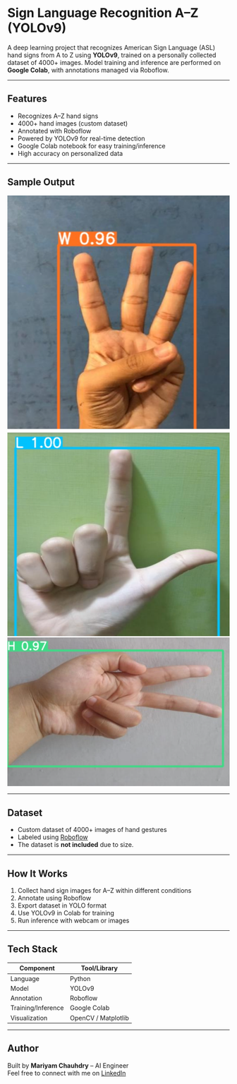 # Sign Language Recognition A–Z (YOLOv9)

A deep learning project that recognizes American Sign Language (ASL) hand signs from A to Z using **YOLOv9**, trained on a personally collected dataset of 4000+ images. Model training and inference are performed on **Google Colab**, with annotations managed via Roboflow.

---

## Features

- Recognizes A–Z hand signs
- 4000+ hand images (custom dataset)
- Annotated with Roboflow
- Powered by YOLOv9 for real-time detection
- Google Colab notebook for easy training/inference
- High accuracy on personalized data

---

## Sample Output

![Output 1](output.png)  
![Output 2](output1.png)  
![Output 3](output2.png)

---

## Dataset

- Custom dataset of 4000+ images of hand gestures
- Labeled using [Roboflow](https://roboflow.com/)
- The dataset is **not included** due to size.

---

## How It Works

1. Collect hand sign images for A–Z within different conditions
2. Annotate using Roboflow
3. Export dataset in YOLO format
4. Use YOLOv9 in Colab for training
5. Run inference with webcam or images

---

## Tech Stack

| Component         | Tool/Library         |
|-------------------|----------------------|
| Language          | Python               |
| Model             | YOLOv9               |
| Annotation        | Roboflow             |
| Training/Inference| Google Colab         |
| Visualization     | OpenCV / Matplotlib  |

---

## Author

Built by **Mariyam Chauhdry** – AI Engineer  
Feel free to connect with me on [LinkedIn](https://www.linkedin.com/in/mariyam-chauhdry-592231270)
